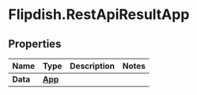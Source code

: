 # Flipdish.RestApiResultApp

## Properties

Name | Type | Description | Notes
------------ | ------------- | ------------- | -------------
**Data** | [**App**](App.md) |  | 


